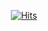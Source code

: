 <div align=center>
  
  [![Hits](https://hits.seeyoufarm.com/api/count/incr/badge.svg?url=https%3A%2F%2Fgithub.com%2Faburger277&count_bg=%236A669D&title_bg=%231C325B&icon=jenkinsx.svg&icon_color=%23E7E7E7&title=hits%21&edge_flat=false)](https://hits.seeyoufarm.com)
</div>
